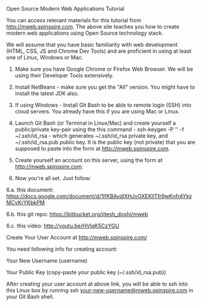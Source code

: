 Open Source Modern Web Applications Tutorial

You can access relevant materials for this tutorial from http://mweb.spinspire.com.
The above site teaches you how to create modern web applications using Open Source technology stack.

We will assume that you have basic familiarity with web development (HTML, CSS, JS and Chrome Dev Tools) and are proficient in using at least one of Linux, Windows or Mac.

1. Make sure you have Google Chrome or Firefox Web Browser. We will be using their Developer Tools extensively.

2. Install NetBeans - make sure you get the "All" version. You might have to install the latest JDK also.

3. If using Windows - Install Git Bash to be able to remote login (SSH) into cloud servers. You already have this if you are using Mac or Linux.

4. Launch Git Bash (or Terminal in Linux/Mac) and create yourself a public/private key-pair using the this command - ssh-keygen -P '' -f ~/.ssh/id_rsa - which generates ~/.ssh/id_rsa private key, and ~/.ssh/id_rsa.pub public key. It is the public key (not private) that you are supposed to paste into the form at http://mweb.spinspire.com.

5. Create yourself an account on this server, using the form at http://mweb.spinspire.com.

6. Now you're all set. Just follow:

  6.a. this document: https://docs.google.com/document/d/1IfKBAvdIXHJvOXEKllTfr9wKnfrAYkjjMCyKrYKbkPM
  
  6.b. this git repo: https://bitbucket.org/jitesh_doshi/mweb
  
  6.c. this video: http://youtu.be/HVlqK5CzYGU

Create Your User Account at http://mweb.spinspire.com/

You need following info for creating account:

  Your New Username (username)
  
  Your Public Key (copy-paste your public key (~/.ssh/id_rsa.pub))

After creating your user account at above link, you will be able to ssh into this Linux box by running ssh your-new-username@mweb.spinspire.com in your Git Bash shell.
